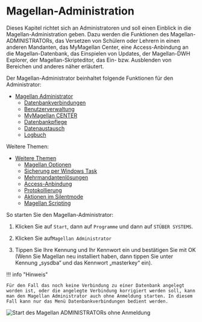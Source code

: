 # Magellan-Administration

Dieses Kapitel richtet sich an Administratoren und soll einen Einblick in die Magellan-Administration geben. Dazu werden die Funktionen des Magellan-ADMINISTRATORs, das Versetzen von Schülern oder Lehrern in einen anderen Mandanten, das MyMagellan Center, eine Access-Anbindung an die Magellan-Datenbank, das Einspielen von Updates, der Magellan-DWH Explorer, der Magellan-Skripteditor, das Ein- bzw. Ausblenden von Bereichen und anderes näher erläutert. 

Der Magellan-Administrator beinhaltet folgende Funktionen für den Administrator:

* [Magellan Administrator](https://doc.magellan.stueber.de/schulverwaltung/admin/magellan.administrator)
  * [Datenbankverbindungen](https://doc.magellan.stueber.de/schulverwaltung/admin/admin.datenbankverbindungen)
  * [Benutzerverwaltung](https://doc.magellan.stueber.de/schulverwaltung/admin/users)
  * [MyMagellan CENTER](https://doc.magellan.stueber.de/schulverwaltung/admin/mymagellan-center)
  * [Datenbankpflege](https://doc.magellan.stueber.de/schulverwaltung/admin/datenbankpflege)
  * [Datenaustausch](https://doc.magellan.stueber.de/schulverwaltung/admin/datenaustausch)
  * [Logbuch](https://doc.magellan.stueber.de/schulverwaltung/admin/logbuch)

Weitere Themen:

* [Weitere Themen](https://doc.magellan.stueber.de/schulverwaltung/admin/weitere.themen)
  * [Magellan Optionen](https://doc.magellan.stueber.de/schulverwaltung/admin/preferences)  
  * [Sicherung per Windows Task](https://doc.magellan.stueber.de/schulverwaltung/admin/sicherung.windows.task)
  * [Mehrmandantenlösungen](https://doc.magellan.stueber.de/schulverwaltung/admin/mehrmandantenloesung)
  * [Access-Anbindung](https://doc.magellan.stueber.de/schulverwaltung/admin/access.anbindung)
  * [Protokollierung](https://doc.magellan.stueber.de/schulverwaltung/admin/protocol)
  * [Aktionen im Silentmode](https://doc.magellan.stueber.de/schulverwaltung/installation/magellan-administrator-im-silentmode-starten)
  * [Magellan Scripting](https://doc.magellan7-toolbox.stueber.de/scripting/)


So starten Sie den Magellan-Administrator:

1. Klicken Sie auf `Start`, dann auf `Programme` und dann auf `STÜBER SYSTEMS`.

2. Klicken Sie auf`Magellan Administrator`

3. Tippen Sie Ihre Kennung und Ihr Kennwort ein und bestätigen Sie mit OK (Wenn Sie Magellan neu installiert haben, dann tippen Sie unter Kennung „sysdba“ und das Kennwort „masterkey“ ein).

!!! info "Hinweis"

	Für den Fall das noch keine Verbindung zu einer Datenbank angelegt worden ist, oder die angelegte Verbindung korrigiert werden soll, kann man den Magellan Administrator auch ohne Anmeldung starten. In diesem Fall kann nur das Menü Datenbankverbindungen bedient werden.

![Start des Magellan ADMINISTRATORs ohne Anmeldung ](/assets/images/admin_ohne_anmeldung.jpg) 

